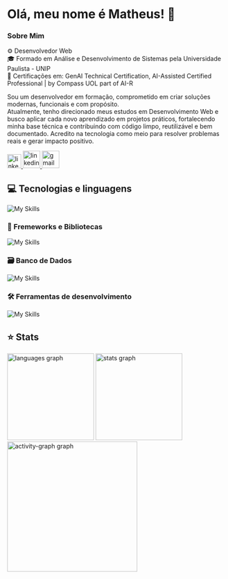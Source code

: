 <h1> Olá, meu nome é Matheus! 👋 </h1>

### Sobre Mim 

<p>
  ⚙️ Desenvolvedor Web </br>
  🎓 Formado em Análise e Desenvolvimento de Sistemas pela Universidade Paulista - UNIP </br>
  💼 Certificações em: GenAI Technical Certification, AI-Assisted Certified Professional | by Compass UOL part of AI-R
</p>
<p>
  Sou um desenvolvedor em formação, comprometido em criar soluções modernas, funcionais e com propósito.</br>
  Atualmente, tenho direcionado meus estudos em Desenvolvimento Web e busco aplicar cada novo aprendizado em projetos práticos, fortalecendo minha base técnica e contribuindo com código limpo, reutilizável e bem documentado. Acredito na tecnologia como meio para resolver problemas reais e gerar impacto positivo.
</p>
<div align="left">
  <a href="https://matheusccp2.github.io/portfolio/" target="_blank" style="text-doc">
      <img src="https://img.shields.io/static/v1?message=Portf%C3%B3lio&label=&color=0077B5&logoColor=&labelColor=0077B5&style=for-the-badge" height="32" alt="linkedin logo"  />
  </a>
  <a href="https://linkedin.com/in/Matheusccp2" target="_blank">
    <img src="https://img.shields.io/static/v1?message=LinkedIn&logo=linkedin&label=&color=0077B5&logoColor=white&labelColor=&style=for-the-badge" height="40" alt="linkedin logo"  />
  </a>
  <a href="https://mail.google.com/mail/?view=cm&fs=1&to=contato.matheusccp5@gmail.com" title="Gmail">
    <img src="https://img.shields.io/static/v1?message=Gmail&logo=gmail&label=&color=D14836&logoColor=white&labelColor=&style=for-the-badge" height="40" alt="gmail logo"  />
  </a>
</div>

## 💻 Tecnologias e linguagens
![My Skills](https://skillicons.dev/icons?i=js,typescript)

### 🚀 Fremeworks e Bibliotecas
![My Skills](https://skillicons.dev/icons?i=nodejs,react,next,vite,bootstrap,tailwind)

### 🗃️ Banco de Dados
![My Skills](https://skillicons.dev/icons?i=mysql,mongodb)

### 🛠️ Ferramentas de desenvolvimento
![My Skills](https://skillicons.dev/icons?i=vscode,git,github,figma,notion)

## ⭐ Stats

<div align="left">
  <img src="https://github-readme-stats.vercel.app/api/top-langs?username=matheusccp2&locale=en&hide_title=false&layout=compact&card_width=300&langs_count=8&theme=nord&hide_border=false&order=2" height="200" alt="languages graph"  />
  <img src="https://github-readme-stats.vercel.app/api?username=matheusccp2&hide_title=true&hide_rank=false&show_icons=true&include_all_commits=true&count_private=true&disable_animations=false&theme=nord&locale=en&hide_border=false&order=1&card_width=300" height="200" alt="stats graph"  />
</div>
<div align="left">
  <img src="https://github-readme-activity-graph.vercel.app/graph?username=matheusccp2&radius=10&theme=nord&area=true&order=5" height="300" alt="activity-graph graph"  />
</div>
